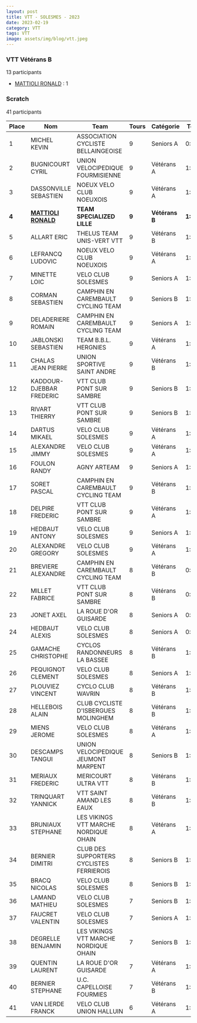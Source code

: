 ```yaml
---
layout: post
title: VTT - SOLESMES - 2023
date: 2023-02-19
category: VTT
tags: VTT
image: assets/img/blog/vtt.jpeg
---
```


### VTT Vétérans B
13 participants
- [MATTIOLI RONALD](https://teamspecializedlille.cc/coureurs/mattiolironald) : 1

### Scratch
41 participants

| Place | Nom | Team | Tours | Catégorie | Temps |
|---|---|---|---|---|---|
| 1 | MICHEL KEVIN | ASSOCIATION CYCLISTE BELLAINGEOISE | 9 | Seniors A | 0:59:14 | 
| 2 | BUGNICOURT CYRIL | UNION VELOCIPEDIQUE FOURMISIENNE | 9 | Vétérans A | 1:0:53 | 
| 3 | DASSONVILLE SEBASTIEN | NOEUX VELO CLUB NOEUXOIS | 9 | Vétérans A | 1:1:40 | 
| **4** | **[MATTIOLI RONALD](https://teamspecializedlille.cc/coureurs/mattiolironald)** | **TEAM SPECIALIZED LILLE** | **9** | **Vétérans B** | **1:1:50** | 
| 5 | ALLART ERIC | THELUS TEAM UNIS-VERT VTT | 9 | Vétérans B | 1:1:52 | 
| 6 | LEFRANCQ LUDOVIC | NOEUX VELO CLUB NOEUXOIS | 9 | Vétérans A | 1:2:18 | 
| 7 | MINETTE LOIC | VELO CLUB SOLESMES | 9 | Seniors A | 1:2:39 | 
| 8 | CORMAN SEBASTIEN | CAMPHIN EN CAREMBAULT CYCLING TEAM | 9 | Seniors B | 1:2:56 | 
| 9 | DELADERIERE ROMAIN | CAMPHIN EN CAREMBAULT CYCLING TEAM | 9 | Seniors A | 1:3:24 | 
| 10 | JABLONSKI SEBASTIEN | TEAM B.B.L. HERGNIES | 9 | Vétérans A | 1:3:24 | 
| 11 | CHALAS JEAN PIERRE | UNION SPORTIVE SAINT ANDRE | 9 | Vétérans B | 1:3:26 | 
| 12 | KADDOUR-DJEBBAR FREDERIC | VTT  CLUB PONT SUR SAMBRE | 9 | Seniors B | 1:3:29 | 
| 13 | RIVART THIERRY | VTT  CLUB PONT SUR SAMBRE | 9 | Seniors B | 1:3:39 | 
| 14 | DARTUS MIKAEL | VELO CLUB SOLESMES | 9 | Vétérans A | 1:3:57 | 
| 15 | ALEXANDRE JIMMY | VELO CLUB SOLESMES | 9 | Vétérans A | 1:4:21 | 
| 16 | FOULON RANDY | AGNY ARTEAM | 9 | Seniors A | 1:4:24 | 
| 17 | SORET PASCAL | CAMPHIN EN CAREMBAULT CYCLING TEAM | 9 | Vétérans B | 1:4:36 | 
| 18 | DELPIRE FREDERIC | VTT  CLUB PONT SUR SAMBRE | 9 | Vétérans A | 1:5:13 | 
| 19 | HEDBAUT ANTONY | VELO CLUB SOLESMES | 9 | Seniors A | 1:5:17 | 
| 20 | ALEXANDRE GREGORY | VELO CLUB SOLESMES | 9 | Vétérans A | 1:5:32 | 
| 21 | BREVIERE ALEXANDRE | CAMPHIN EN CAREMBAULT CYCLING TEAM | 8 | Vétérans B | 0:59:22 | 
| 22 | MILLET FABRICE | VTT  CLUB PONT SUR SAMBRE | 8 | Vétérans B | 0:59:24 | 
| 23 | JONET AXEL | LA ROUE D'OR GUISARDE | 8 | Seniors A | 0:59:47 | 
| 24 | HEDBAUT ALEXIS | VELO CLUB SOLESMES | 8 | Seniors A | 0:59:57 | 
| 25 | GAMACHE CHRISTOPHE | CYCLOS RANDONNEURS LA BASSEE | 8 | Vétérans B | 1:0:18 | 
| 26 | PEQUIGNOT CLEMENT | VELO CLUB SOLESMES | 8 | Seniors A | 1:0:47 | 
| 27 | PLOUVIEZ VINCENT | CYCLO CLUB WAVRIN | 8 | Vétérans B | 1:1:5 | 
| 28 | HELLEBOIS ALAIN | CLUB CYCLISTE D'ISBERGUES MOLINGHEM | 8 | Vétérans B | 1:1:20 | 
| 29 | MIENS JEROME | VELO CLUB SOLESMES | 8 | Vétérans A | 1:1:25 | 
| 30 | DESCAMPS TANGUI | UNION VELOCIPEDIQUE JEUMONT MARPENT | 8 | Seniors B | 1:1:28 | 
| 31 | MERIAUX FREDERIC | MERICOURT ULTRA VTT | 8 | Vétérans B | 1:1:41 | 
| 32 | TRINQUART YANNICK | VTT SAINT AMAND LES EAUX | 8 | Vétérans B | 1:2:43 | 
| 33 | BRUNIAUX STEPHANE | LES VIKINGS VTT MARCHE NORDIQUE OHAIN | 8 | Vétérans A | 1:2:44 | 
| 34 | BERNIER DIMITRI | CLUB DES SUPPORTERS CYCLISTES FERRIEROIS | 8 | Seniors B | 1:4:1 | 
| 35 | BRACQ NICOLAS | VELO CLUB SOLESMES | 8 | Seniors B | 1:6:4 | 
| 36 | LAMAND MATHIEU | VELO CLUB SOLESMES | 7 | Seniors B | 1:0:14 | 
| 37 | FAUCRET VALENTIN | VELO CLUB SOLESMES | 7 | Seniors A | 1:2:4 | 
| 38 | DEGRELLE BENJAMIN | LES VIKINGS VTT MARCHE NORDIQUE OHAIN | 7 | Seniors B | 1:3:25 | 
| 39 | QUENTIN LAURENT | LA ROUE D'OR GUISARDE | 7 | Vétérans A | 1:6:6 | 
| 40 | BERNIER STEPHANE | U.C. CAPELLOISE FOURMIES | 7 | Vétérans B | 1:6:8 | 
| 41 | VAN LIERDE FRANCK | VELO CLUB UNION HALLUIN | 6 | Vétérans A | 1:4:23 | 
